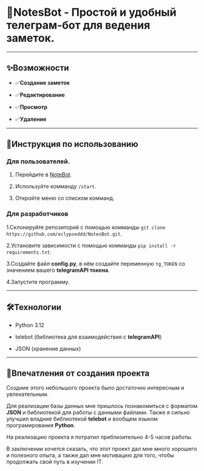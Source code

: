 # 📝NotesBot - Простой и удобный телеграм-бот для ведения заметок.

____

## ✨Возможности

- ✅**Создание заметок**
  
- ✅**Редактирование**

- ✅**Просмотр**

- ✅**Удаление**

____

## 📌Инструкция по использованию

### Для пользователей.

1. Перейдите в [NoteBot](https://t.me/newTeleBotick_bot).

2. Используйте комманду `/start`.

3. Откройте меню со списком комманд.

### Для разработчиков

1.Склонируйте репозиторий с помощью комманды `git clone https://github.com/eclypseddd/NotesBot.git`.

2.Установите зависимости с помощью комманды `pip install -r requirements.txt`.

3.Создайте файл **config.py**, в нём создайте переменную `tg_TOKEN` со значением вашего **telegramAPI токена**.

4.Запустите программу.

____

## 🛠Технологии

- Python 3.12

- telebot (библиотека для взаимодействия с **telegramAPI**)

- JSON (хранение данных)

____

## 🚀Впечатления от создания проекта

Создние этого небольшого проекта было достаточно интересным и увлекательным.

Для реализации базы данных мне пришлось познакомиться с форматом **JSON** и библиотекой для работы с данными файлами.
Также я сильно улучшил владние библиотекой **telebot** и вообщем языком програмирования **Python**.

На реализацию проекта я потратил приблизительно 4-5 часов работы.

В заключении хочется сказать, что этот проект дал мне много хорошего и полезного опыта, а также дал мне мотивацию для того, чтобы продолжать свой путь в изучении IT.

